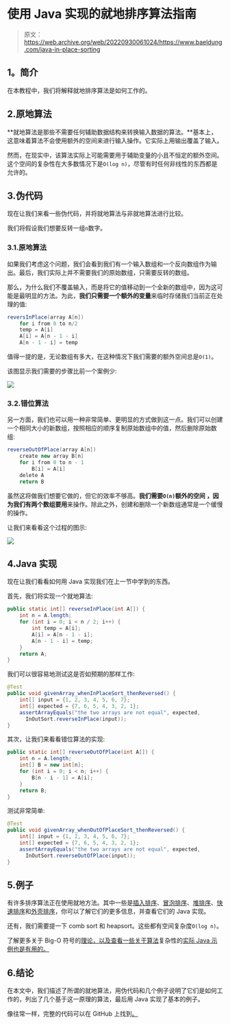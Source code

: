 # 使用 Java 实现的就地排序算法指南

> 原文：<https://web.archive.org/web/20220930061024/https://www.baeldung.com/java-in-place-sorting>

## 1。简介

在本教程中，我们将解释就地排序算法是如何工作的。

## 2.原地算法

**就地算法是那些不需要任何辅助数据结构来转换输入数据的算法。**基本上，这意味着算法不会使用额外的空间来进行输入操作。它实际上用输出覆盖了输入。

然而，在现实中，该算法实际上可能需要用于辅助变量的小且不恒定的额外空间。这个空间的复杂性在大多数情况下是`O(log n)`，尽管有时任何非线性的东西都是允许的。

## 3.伪代码

现在让我们来看一些伪代码，并将就地算法与非就地算法进行比较。

我们将假设我们想要反转一组`n`数字。

### 3.1.原地算法

如果我们考虑这个问题，我们会看到我们有一个输入数组和一个反向数组作为输出。最后，我们实际上并不需要我们的原始数组，只需要反转的数组。

那么，为什么我们不覆盖输入，而是将它的值移动到一个全新的数组中，因为这可能是最明显的方法。为此，**我们只需要一个额外的变量**来临时存储我们当前正在处理的值:

```java
reversInPlace(array A[n])
    for i from 0 to n/2
    temp = A[i]
    A[i] = A[n - 1 - i]
    A[n - 1 - i] = temp
```

值得一提的是，无论数组有多大，在这种情况下我们需要的额外空间总是`O(1)`。

该图显示我们需要的步骤比前一个案例少:

[![](img/61f4351cff77a8a3ad249fd1c521118d.png)](/web/20220627093541/https://www.baeldung.com/wp-content/uploads/2019/08/Screen-Shot-2019-08-07-at-3.40.33-PM.png)

### 3.2.错位算法

另一方面，我们也可以用一种非常简单、更明显的方式做到这一点。我们可以创建一个相同大小的新数组，按照相应的顺序复制原始数组中的值，然后删除原始数组:

```java
reverseOutOfPlace(array A[n])
    create new array B[n]
    for i from 0 to n - 1
        B[i] = A[i]
    delete A
    return B
```

虽然这将做我们想要它做的，但它的效率不够高。**我们需要`O(n)`额外的空间** **，因为我们有两个数组要用**来操作。除此之外，创建和删除一个新数组通常是一个缓慢的操作。

让我们来看看这个过程的图示:

[![](img/1dc789149127c2e666ec944707883f11.png)](/web/20220627093541/https://www.baeldung.com/wp-content/uploads/2019/08/Screen-Shot-2019-08-07-at-3.40.22-PM.png)

## 4.Java 实现

现在让我们看看如何用 Java 实现我们在上一节中学到的东西。

首先，我们将实现一个就地算法:

```java
public static int[] reverseInPlace(int A[]) {
    int n = A.length;
    for (int i = 0; i < n / 2; i++) {
        int temp = A[i];
        A[i] = A[n - 1 - i];
        A[n - 1 - i] = temp;
    }
    return A;
}
```

我们可以很容易地测试这是否如预期的那样工作:

```java
@Test
public void givenArray_whenInPlaceSort_thenReversed() {
    int[] input = {1, 2, 3, 4, 5, 6, 7};
    int[] expected = {7, 6, 5, 4, 3, 2, 1};
    assertArrayEquals("the two arrays are not equal", expected,
      InOutSort.reverseInPlace(input));
}
```

其次，让我们来看看错位算法的实现:

```java
public static int[] reverseOutOfPlace(int A[]) {
    int n = A.length;
    int[] B = new int[n];
    for (int i = 0; i < n; i++) {
        B[n - i - 1] = A[i];
    }
    return B;
}
```

测试非常简单:

```java
@Test
public void givenArray_whenOutOfPlaceSort_thenReversed() {
    int[] input = {1, 2, 3, 4, 5, 6, 7};
    int[] expected = {7, 6, 5, 4, 3, 2, 1};
    assertArrayEquals("the two arrays are not equal", expected,
      InOutSort.reverseOutOfPlace(input));
}
```

## 5.例子

有许多排序算法正在使用就地方法。其中一些是[插入排序](/web/20220627093541/https://www.baeldung.com/java-insertion-sort)、[冒泡排序](/web/20220627093541/https://www.baeldung.com/java-bubble-sort)、[堆排序](/web/20220627093541/https://www.baeldung.com/java-heap-sort)、[快速排序](/web/20220627093541/https://www.baeldung.com/java-quicksort)和[外壳排序](/web/20220627093541/https://www.baeldung.com/java-shell-sort)，你可以了解它们的更多信息，并查看它们的 Java 实现。

还有，我们需要提一下 comb sort 和 heapsort。这些都有空间复杂度`O(log n)`。

了解更多关于 Big-O 符号的[理论，以及查看一些关于算法](/web/20220627093541/https://www.baeldung.com/big-o-notation)复杂性的[实际 Java 示例也是有用的。](/web/20220627093541/https://www.baeldung.com/java-algorithm-complexity)

## 6.结论

在本文中，我们描述了所谓的就地算法，用伪代码和几个例子说明了它们是如何工作的，列出了几个基于这一原理的算法，最后用 Java 实现了基本的例子。

像往常一样，完整的代码可以在 GitHub 上找到[。](https://web.archive.org/web/20220627093541/https://github.com/eugenp/tutorials/tree/master/algorithms-modules/algorithms-sorting-2)